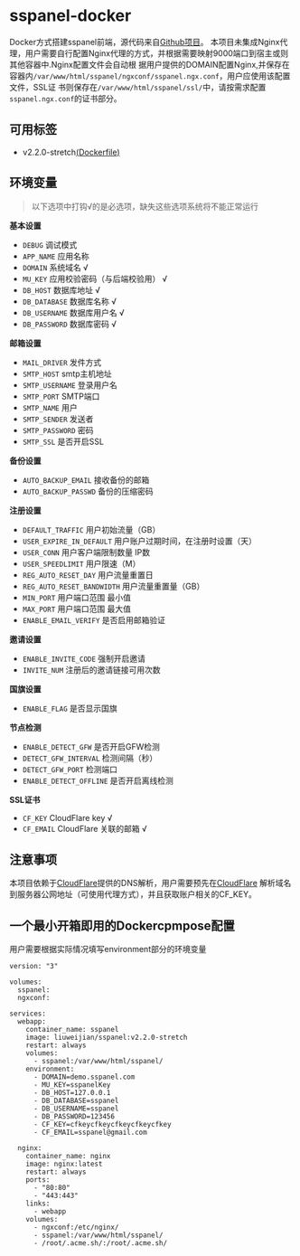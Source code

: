 # sspanel-docker
Docker方式搭建sspanel前端，源代码来自[Github项目](https://github.com/NimaQu/ss-panel-v3-mod_Uim)。
本项目未集成Nginx代理，用户需要自行配置Nginx代理的方式，并根据需要映射9000端口到宿主或则其他容器中.Nginx配置文件会自动根
据用户提供的DOMAIN配置Nginx,并保存在容器内`/var/www/html/sspanel/ngxconf/sspanel.ngx.conf`，用户应使用该配置文件，SSL证
书则保存在`/var/www/html/sspanel/ssl/`中，请按需求配置`sspanel.ngx.conf`的证书部分。

## 可用标签
- v2.2.0-stretch[(Dockerfile)](https://github.com/ImVoid/sspanel/blob/master/v2.2.0/stretch/Dockerfile)

## 环境变量
> 以下选项中打钩√的是必选项，缺失这些选项系统将不能正常运行

**基本设置**
- `DEBUG` 调试模式
- `APP_NAME` 应用名称
- `DOMAIN` 系统域名 √
- `MU_KEY` 应用校验密码（与后端校验用） √
- `DB_HOST` 数据库地址 √
- `DB_DATABASE` 数据库名称 √
- `DB_USERNAME` 数据库用户名 √
- `DB_PASSWORD` 数据库密码 √

**邮箱设置**
- `MAIL_DRIVER` 发件方式
- `SMTP_HOST` smtp主机地址
- `SMTP_USERNAME` 登录用户名
- `SMTP_PORT` SMTP端口
- `SMTP_NAME` 用户
- `SMTP_SENDER` 发送者
- `SMTP_PASSWORD` 密码
- `SMTP_SSL` 是否开启SSL

**备份设置**
- `AUTO_BACKUP_EMAIL` 接收备份的邮箱
- `AUTO_BACKUP_PASSWD` 备份的压缩密码

**注册设置**
- `DEFAULT_TRAFFIC` 用户初始流量（GB）
- `USER_EXPIRE_IN_DEFAULT` 用户账户过期时间，在注册时设置（天）
- `USER_CONN` 用户客户端限制数量 IP数
- `USER_SPEEDLIMIT` 用户限速（M）
- `REG_AUTO_RESET_DAY` 用户流量重置日
- `REG_AUTO_RESET_BANDWIDTH` 用户流量重置量（GB）
- `MIN_PORT` 用户端口范围 最小值
- `MAX_PORT` 用户端口范围 最大值
- `ENABLE_EMAIL_VERIFY` 是否启用邮箱验证

**邀请设置**
- `ENABLE_INVITE_CODE` 强制开启邀请
- `INVITE_NUM` 注册后的邀请链接可用次数

**国旗设置**
- `ENABLE_FLAG` 是否显示国旗

**节点检测**
- `ENABLE_DETECT_GFW` 是否开启GFW检测
- `DETECT_GFW_INTERVAL` 检测间隔（秒）
- `DETECT_GFW_PORT` 检测端口
- `ENABLE_DETECT_OFFLINE` 是否开启离线检测

**SSL证书**
- `CF_KEY` CloudFlare key √
- `CF_EMAIL` CloudFlare 关联的邮箱 √

## 注意事项
本项目依赖于[CloudFlare](https://www.cloudflare.com/)提供的DNS解析，用户需要预先在[CloudFlare](https://www.cloudflare.com/)
解析域名到服务器公网地址（可使用代理方式），并且获取账户相关的CF_KEY。

## 一个最小开箱即用的Dockercpmpose配置
用户需要根据实际情况填写environment部分的环境变量
```
version: "3"

volumes:
  sspanel:
  ngxconf:

services:
  webapp:
    container_name: sspanel
    image: liuweijian/sspanel:v2.2.0-stretch
    restart: always
    volumes:
      - sspanel:/var/www/html/sspanel/
    environment:
      - DOMAIN=demo.sspanel.com
      - MU_KEY=sspanelKey
      - DB_HOST=127.0.0.1
      - DB_DATABASE=sspanel
      - DB_USERNAME=sspanel
      - DB_PASSWORD=123456
      - CF_KEY=cfkeycfkeycfkeycfkeycfkey
      - CF_EMAIL=sspanel@gmail.com

  nginx:
    container_name: nginx
    image: nginx:latest
    restart: always
    ports:
      - "80:80"
      - "443:443"
    links:
      - webapp
    volumes:
      - ngxconf:/etc/nginx/
      - sspanel:/var/www/html/sspanel/
      - /root/.acme.sh/:/root/.acme.sh/
```